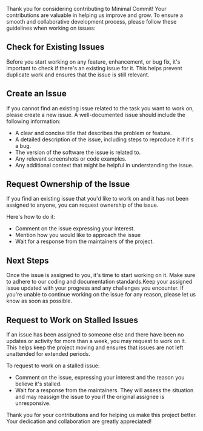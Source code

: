 Thank you for considering contributing to Minimal Commit! Your contributions are valuable in helping us improve and grow. To ensure a smooth and collaborative development process, please follow these guidelines when working on issues:

## Check for Existing Issues
Before you start working on any feature, enhancement, or bug fix, it's important to check if there's an existing issue for it. This helps prevent duplicate work and ensures that the issue is still relevant.

## Create an Issue
If you cannot find an existing issue related to the task you want to work on, please create a new issue. A well-documented issue should include the following information:

- A clear and concise title that describes the problem or feature.
- A detailed description of the issue, including steps to reproduce it if it's a bug.
- The version of the software the issue is related to.
- Any relevant screenshots or code examples.
- Any additional context that might be helpful in understanding the issue.

## Request Ownership of the Issue
If you find an existing issue that you'd like to work on and it has not been assigned to anyone, you can request ownership of the issue. 

Here's how to do it:

- Comment on the issue expressing your interest.
- Mention how you would like to approach the issue
- Wait for a response from the maintainers of the project. 

## Next Steps
Once the issue is assigned to you, it's time to start working on it. Make sure to adhere to our coding and documentation standards.Keep your assigned issue updated with your progress and any challenges you encounter. If you're unable to continue working on the issue for any reason, please let us know as soon as possible.

## Request to Work on Stalled Issues
If an issue has been assigned to someone else and there have been no updates or activity for more than a week, you may request to work on it. This helps keep the project moving and ensures that issues are not left unattended for extended periods.

To request to work on a stalled issue:

- Comment on the issue, expressing your interest and the reason you believe it's stalled.
- Wait for a response from the maintainers. They will assess the situation and may reassign the issue to you if the original assignee is unresponsive.

Thank you for your contributions and for helping us make this project better. Your dedication and collaboration are greatly appreciated!

